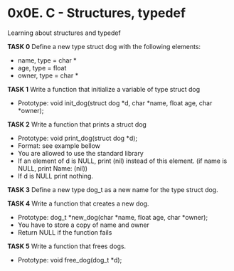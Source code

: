 # 0x0E. C - Structures, typedef

Learning about structures and typedef

**TASK 0**
Define a new type struct dog with the following elements:

* name, type = char *
* age, type = float
* owner, type = char *

**TASK 1**
Write a function that initialize a variable of type struct dog
* Prototype: void init_dog(struct dog *d, char *name, float age, char *owner);

**TASK 2**
Write a function that prints a struct dog
* Prototype: void print_dog(struct dog *d);
* Format: see example bellow
* You are allowed to use the standard library
* If an element of d is NULL, print (nil) instead of this element. (if name is NULL, print Name: (nil))
* If d is NULL print nothing.

**TASK 3**
Define a new type dog_t as a new name for the type struct dog.

**TASK 4**
Write a function that creates a new dog.
* Prototype: dog_t *new_dog(char *name, float age, char *owner);
* You have to store a copy of name and owner
* Return NULL if the function fails

**TASK 5**
Write a function that frees dogs.
* Prototype: void free_dog(dog_t *d);
